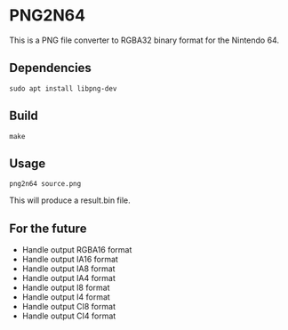 PNG2N64
===============================

This is a PNG file converter to RGBA32 binary format for the Nintendo 64.

Dependencies
------------

    sudo apt install libpng-dev

Build
-----

    make

Usage
-----

    png2n64 source.png

This will produce a result.bin file.

For the future
--------------

- Handle output RGBA16 format
- Handle output IA16 format
- Handle output IA8 format
- Handle output IA4 format
- Handle output I8 format
- Handle output I4 format
- Handle output CI8 format
- Handle output CI4 format
